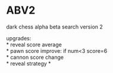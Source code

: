 # ABV2
dark chess alpha beta search version 2  
  
upgrades:  
    * reveal score average  
    * pawn score improve: if num<3 score=6  
    * cannon score change  
    * reveal strategy
    *
